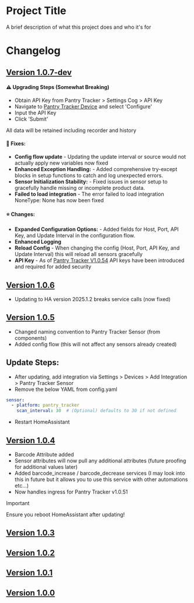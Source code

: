 
# Project Title

A brief description of what this project does and who it's for

# Changelog

## [Version 1.0.7-dev](https://github.com/mintcreg/pantry_tracker_sensor/releases/tag/v1.0.7)

#### ⚠️ Upgrading Steps (Somewhat Breaking)
- Obtain API Key from Pantry Tracker > Settings Cog > API Key
- Navigate to [Pantry Tracker Device](https://my.home-assistant.io/redirect/integration/?domain=pantry_tracker) and select 'Configure'
- Input the API Key
- Click 'Submit'

All data will be retained including recorder and history


#### 🔨 Fixes:
- **Config flow update** - Updating the update interval or source would not actually apply new variables now fixed
- **Enhanced Exception Handling:** - Added comprehensive try-except blocks in setup functions to catch and log unexpected errors.
- **Sensor Initialization Stability:** - Fixed issues in sensor setup to gracefully handle missing or incomplete product data.
- **Failed to load integration** - The error failed to load integration NoneType: None has now been fixed


#### ⭐ Changes:
- **Expanded Configuration Options:** - Added fields for Host, Port, API Key, and Update Interval in the configuration flow. 
- **Enhanced Logging**
- **Reload Config** - When changing the config (Host, Port, API Key, and Update Interval) this will reload all sensors gracefully
- **API Key** - As of [Pantry Tracker V1.0.54](https://github.com/mintcreg/pantry_tracker/releases/tag/v1.0.54) API keys have been introduced and required for added security
 

## [Version 1.0.6](https://github.com/mintcreg/pantry_tracker_sensor/releases/tag/v1.0.6)

-  Updating to HA version 2025.1.2 breaks service calls (now fixed)

## [Version 1.0.5](https://github.com/mintcreg/pantry_tracker_sensor/releases/tag/v1.0.5)

- Changed naming convention to Pantry Tracker Sensor (from components)
- Added config flow (this will not affect any sensors already created)

## Update Steps:

- After updating, add integration via Settings > Devices > Add Integration > Pantry Tracker Sensor
- Remove the below YAML from config.yaml
```yaml
sensor:
  - platform: pantry_tracker
    scan_interval: 30  # (Optional) defaults to 30 if not defined
```
- Restart HomeAssistant


## [Version 1.0.4](https://github.com/mintcreg/pantry_tracker_sensor/releases/tag/v1.0.4)

- Barcode Attribute added
- Sensor attributes will now pull any additional attributes (future proofing for additional values later)
- Added barcode_increase / barcode_decrease services (I may look into this in future but it allows you to use this service with other automations etc...)
- Now handles ingress for Pantry Tracker v1.0.51

>[!IMPORTANT]
>Ensure you reboot HomeAssistant after updating!

## [Version 1.0.3](https://github.com/mintcreg/pantry_tracker_sensor/releases/tag/v1.0.3)

## [Version 1.0.2](https://github.com/mintcreg/pantry_tracker_sensor/releases/tag/v1.0.2)

## [Version 1.0.1](https://github.com/mintcreg/pantry_tracker_sensor/releases/tag/v1.0.1)

## [Version 1.0.0](https://github.com/mintcreg/pantry_tracker_sensor/releases/tag/v1.0.0)
